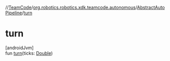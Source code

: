 //[TeamCode](../../../index.md)/[org.robotics.robotics.xdk.teamcode.autonomous](../index.md)/[AbstractAutoPipeline](index.md)/[turn](turn.md)

# turn

[androidJvm]\
fun [turn](turn.md)(ticks: [Double](https://kotlinlang.org/api/latest/jvm/stdlib/kotlin/-double/index.html))
